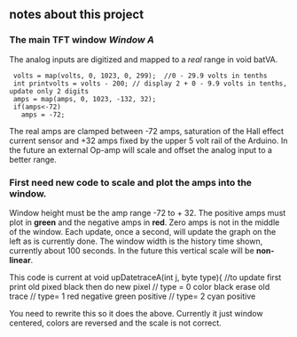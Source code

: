 ## notes about this project 

### The main TFT window *Window A*

The analog inputs are digitized and mapped to a *real* range in void batVA.

	 volts = map(volts, 0, 1023, 0, 299);  //0 - 29.9 volts in tenths
 	 int printvolts = volts - 200; // display 2 + 0 - 9.9 volts in tenths, update only 2 digits
 	 amps = map(amps, 0, 1023, -132, 32);
 	 if(amps<-72)
  	   amps = -72;
The real amps are clamped between -72 amps, saturation of the Hall effect current sensor and +32 amps fixed by the upper 5 volt rail of the Arduino. In the future an external Op-amp will scale and offset the analog input to a better range.

### First need new code to scale and plot the amps into the window.

Window height must be the amp range -72 to + 32. The positive amps must plot in **green** and the negative amps in **red**.  Zero amps is not in the middle of the window. Each update, once a second, will update the graph on the left as is currently done. The window width is the history time shown, currently about 100 seconds. In the future this vertical scale will be **non-linear**.

This code is current at 
	void upDatetraceA(int j, byte type){
 	 //to update first print old pixed black then do new pixel
 	 // type = 0 color black erase old trace 
 	// type= 1 red negative green positive
  	// type= 2 cyan positive

You need to rewrite this so it does the above. Currently it just window centered, colors are reversed and the scale is not correct.

